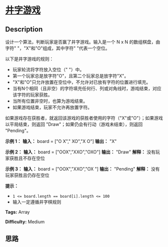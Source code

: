 # [井字游戏][title]

## Description

设计一个算法，判断玩家是否赢了井字游戏。输入是一个 N x N 的数组棋盘，由字符" "，"X"和"O"组成，其中字符" "代表一个空位。

以下是井字游戏的规则：

  * 玩家轮流将字符放入空位（" "）中。
  * 第一个玩家总是放字符"O"，且第二个玩家总是放字符"X"。
  * "X"和"O"只允许放置在空位中，不允许对已放有字符的位置进行填充。
  * 当有N个相同（且非空）的字符填充任何行、列或对角线时，游戏结束，对应该字符的玩家获胜。
  * 当所有位置非空时，也算为游戏结束。
  * 如果游戏结束，玩家不允许再放置字符。

如果游戏存在获胜者，就返回该游戏的获胜者使用的字符（"X"或"O"）；如果游戏以平局结束，则返回 "Draw"；如果仍会有行动（游戏未结束），则返回
"Pending"。

**示例 1：**
            **输入：** board = ["O X"," XO","X O"]    **输出：** "X"    

**示例 2：**
            **输入：** board = ["OOX","XXO","OXO"]    **输出：** "Draw"    **解释：** 没有玩家获胜且不存在空位    

**示例 3：**
            **输入：** board = ["OOX","XXO","OX "]    **输出：** "Pending"    **解释：** 没有玩家获胜且仍存在空位    

**提示：**

  * `1 <= board.length == board[i].length <= 100`
  * 输入一定遵循井字棋规则


**Tags:** Array

**Difficulty:** Medium

## 思路

[title]: https://leetcode-cn.com/problems/tic-tac-toe-lcci
